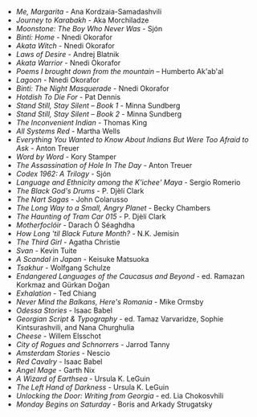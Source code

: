 * _Me, Margarita_ - Ana Kordzaia-Samadashvili
* _Journey to Karabakh_ - Aka Morchiladze
* _Moonstone: The Boy Who Never Was_ - Sjón
* _Binti: Home_ - Nnedi Okorafor
* _Akata Witch_ - Nnedi Okorafor
* _Laws of Desire_ - Andrej Blatnik
* _Akata Warrior_ - Nnedi Okorafor
* _Poems I brought down from the mountain_ – Humberto Ak'ab'al
* _Lagoon_ - Nnedi Okorafor
* _Binti: The Night Masquerade_ - Nnedi Okorafor
* _Hotdish To Die For_ - Pat Dennis
* _Stand Still, Stay Silent – Book 1_ - Minna Sundberg
* _Stand Still, Stay Silent – Book 2_ - Minna Sundberg
* _The Inconvenient Indian_ - Thomas King
* _All Systems Red_ - Martha Wells
* _Everything You Wanted to Know About Indians But Were Too Afraid to Ask_ - Anton Treuer
* _Word by Word_ - Kory Stamper
* _The Assassination of Hole In The Day_ - Anton Treuer
* _Codex 1962: A Trilogy_ - Sjón
* _Language and Ethnicity among the K'ichee' Maya_ - Sergio Romerio
* _The Black God's Drums_ - P. Djèlí Clark
* _The Nart Sagas_ - John Colarusso
* _The Long Way to a Small, Angry Planet_ - Becky Chambers
* _The Haunting of Tram Car 015_ - P. Djèlí Clark
* _Motherfoclóir_ - Darach Ó Séaghdha
* _How Long 'til Black Future Month?_ - N.K. Jemisin
* _The Third Girl_ - Agatha Christie
* _Svan_ - Kevin Tuite
* _A Scandal in Japan_ - Keisuke Matsuoka
* _Tsakhur_ - Wolfgang Schulze
* _Endangered Languages of the Caucasus and Beyond_ - ed. Ramazan Korkmaz and Gürkan Doğan
* _Exhalation_ - Ted Chiang
* _Never Mind the Balkans, Here's Romania_ - Mike Ormsby
* _Odessa Stories_ - Isaac Babel
* _Georgian Script & Typography_ - ed. Tamaz Varvaridze, Sophie Kintsurashvili, and Nana Churghulia
* _Cheese_ - Willem Elsschot
* _City of Rogues and Schnorrers_ - Jarrod Tanny
* _Amsterdam Stories_ - Nescio
* _Red Cavalry_ - Isaac Babel
* _Angel Mage_ - Garth Nix
* _A Wizard of Earthsea_ - Ursula K. LeGuin
* _The Left Hand of Darkness_ - Ursula K. LeGuin
* _Unlocking the Door: Writing from Georgia_ - ed. Lia Chokosvhili
* _Monday Begins on Saturday_ - Boris and Arkady Strugatsky